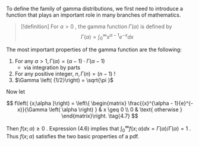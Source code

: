 To define the family of gamma distributions, we first need to introduce a function that plays an important role in many branches of mathematics.

> [!definition]
> For $\alpha > 0$ , the gamma function $\Gamma \left( \alpha \right)$ is defined by
> $$
> \Gamma \left( \alpha \right) = {\int }_{0}^{\infty }{x}^{\alpha - 1}{e}^{-x}{dx} \tag{4.6}
> $$

The most important properties of the gamma function are the following:

1. For any $\alpha > 1,\Gamma \left( \alpha \right) = \left( {\alpha - 1}\right) \cdot \Gamma \left( {\alpha - 1}\right)$ 
	- via integration by parts
2. For any positive integer, $n,\Gamma \left( n\right) = \left( {n - 1}\right)$ !
3. $\Gamma \left( {1/2}\right) = \sqrt{\pi }$

Now let

$$
f\left( {x;\alpha }\right) = \left\{ \begin{matrix} \frac{{x}^{\alpha - 1}{e}^{-x}}{\Gamma \left( \alpha \right) } & x \geq 0 \\ 0 & \text{ otherwise } \end{matrix}\right. \tag{4.7}
$$

Then $f\left( {x;\alpha }\right) \geq 0$ . Expression (4.6) implies that ${\int }_{0}^{\infty }f\left( {x;\alpha }\right) {dx} = \Gamma \left( \alpha \right) /\Gamma \left( \alpha \right) = 1$ . Thus $f\left( {x;\alpha }\right)$ satisfies the two basic properties of a pdf.